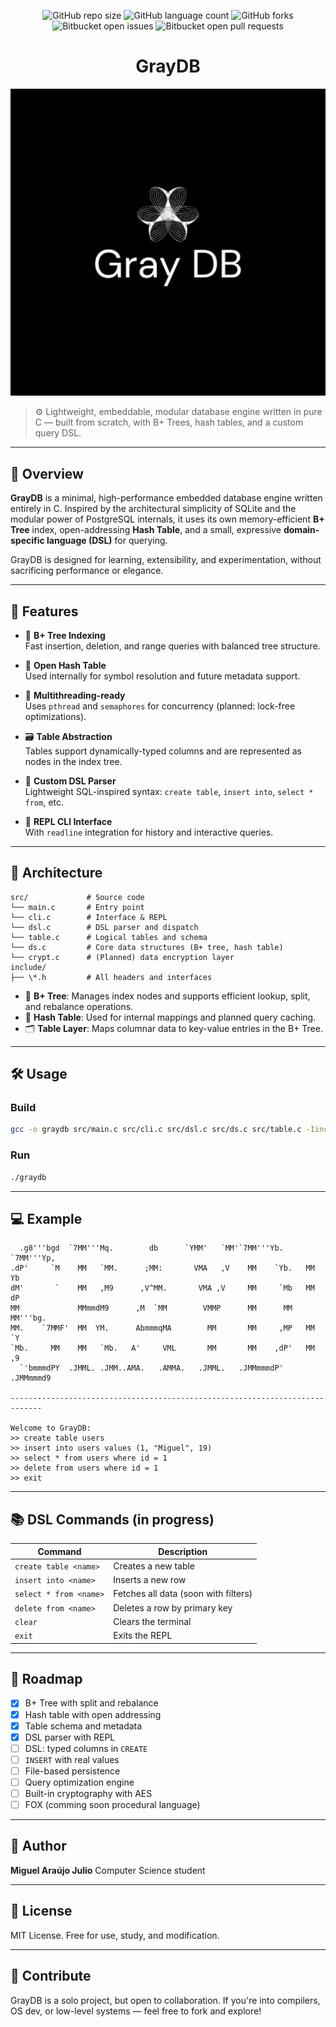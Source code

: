 <div align="center">
  
![GitHub repo size](https://img.shields.io/github/repo-size/Miguell-J/GrayDB?style=for-the-badge)
![GitHub language count](https://img.shields.io/github/languages/count/Miguell-J/GrayDB?style=for-the-badge)
![GitHub forks](https://img.shields.io/github/forks/Miguell-J/GrayDB?style=for-the-badge)
![Bitbucket open issues](https://img.shields.io/bitbucket/issues/Miguell-J/GrayDB?style=for-the-badge)
![Bitbucket open pull requests](https://img.shields.io/bitbucket/pr-raw/Miguell-J/GrayDB?style=for-the-badge)

  
# GrayDB
</div>

<div align="center">
  
![](/gimage.png)

</div>

> ⚙️ Lightweight, embeddable, modular database engine written in pure C — built from scratch, with B+ Trees, hash tables, and a custom query DSL.

---

## 🚀 Overview

**GrayDB** is a minimal, high-performance embedded database engine written entirely in C. Inspired by the architectural simplicity of SQLite and the modular power of PostgreSQL internals, it uses its own memory-efficient **B+ Tree** index, open-addressing **Hash Table**, and a small, expressive **domain-specific language (DSL)** for querying.

GrayDB is designed for learning, extensibility, and experimentation, without sacrificing performance or elegance.

---

## 🔧 Features

- 📁 **B+ Tree Indexing**  
  Fast insertion, deletion, and range queries with balanced tree structure.

- 🧠 **Open Hash Table**  
  Used internally for symbol resolution and future metadata support.

- 🧵 **Multithreading-ready**  
  Uses `pthread` and `semaphores` for concurrency (planned: lock-free optimizations).

- 🗃️ **Table Abstraction**  
  Tables support dynamically-typed columns and are represented as nodes in the index tree.

- 💬 **Custom DSL Parser**  
  Lightweight SQL-inspired syntax: `create table`, `insert into`, `select * from`, etc.

- 🔣 **REPL CLI Interface**  
  With `readline` integration for history and interactive queries.

---

## 🧱 Architecture

```
src/             # Source code
└── main.c       # Entry point
└── cli.c        # Interface & REPL
└── dsl.c        # DSL parser and dispatch
└── table.c      # Logical tables and schema
└── ds.c         # Core data structures (B+ tree, hash table)
└── crypt.c      # (Planned) data encryption layer
include/
├── \*.h         # All headers and interfaces

````

- 🌳 **B+ Tree**: Manages index nodes and supports efficient lookup, split, and rebalance operations.
- 🔐 **Hash Table**: Used for internal mappings and planned query caching.
- 🗂️ **Table Layer**: Maps columnar data to key-value entries in the B+ Tree.

---

## 🛠️ Usage

### Build

```bash
gcc -o graydb src/main.c src/cli.c src/dsl.c src/ds.c src/table.c -Iinclude -lreadline
````

### Run

```bash
./graydb
```

---

## 💻 Example

```
  .g8'''bgd  `7MM'''Mq.        db      `YMM'   `MM'`7MM'''Yb.   `7MM'''Yp,
.dP'     `M    MM   `MM.      ;MM:       VMA   ,V    MM    `Yb.   MM    Yb
dM'       `    MM   ,M9      ,V^MM.       VMA ,V     MM     `Mb   MM    dP
MM             MMmmdM9      ,M  `MM        VMMP      MM      MM   MM'''bg.
MM.    `7MMF'  MM  YM.      AbmmmqMA        MM       MM     ,MP   MM    `Y
`Mb.     MM    MM   `Mb.   A'     VML       MM       MM    ,dP'   MM    ,9
  `'bmmmdPY  .JMML. .JMM..AMA.   .AMMA.   .JMML.   .JMMmmmdP'   .JMMmmmd9

-----------------------------------------------------------------------------

Welcome to GrayDB:
>> create table users
>> insert into users values (1, "Miguel", 19)
>> select * from users where id = 1
>> delete from users where id = 1
>> exit
```

---

## 📚 DSL Commands (in progress)

| Command                | Description                          |
| ---------------------- | ------------------------------------ |
| `create table <name>`  | Creates a new table                  |
| `insert into <name>`   | Inserts a new row                    |
| `select * from <name>` | Fetches all data (soon with filters) |
| `delete from <name>`   | Deletes a row by primary key         |
| `clear`                | Clears the terminal                  |
| `exit`                 | Exits the REPL                       |

---

## 🎯 Roadmap

* [x] B+ Tree with split and rebalance
* [x] Hash table with open addressing
* [x] Table schema and metadata
* [x] DSL parser with REPL
* [ ] DSL: typed columns in `CREATE`
* [ ] `INSERT` with real values
* [ ] File-based persistence
* [ ] Query optimization engine
* [ ] Built-in cryptography with AES
* [ ] FOX (comming soon procedural language)

---

## 🧠 Author

**Miguel Araújo Julio**
Computer Science student

---

## 📜 License

MIT License. Free for use, study, and modification.

---

## 🤝 Contribute

GrayDB is a solo project, but open to collaboration.
If you're into compilers, OS dev, or low-level systems — feel free to fork and explore!
